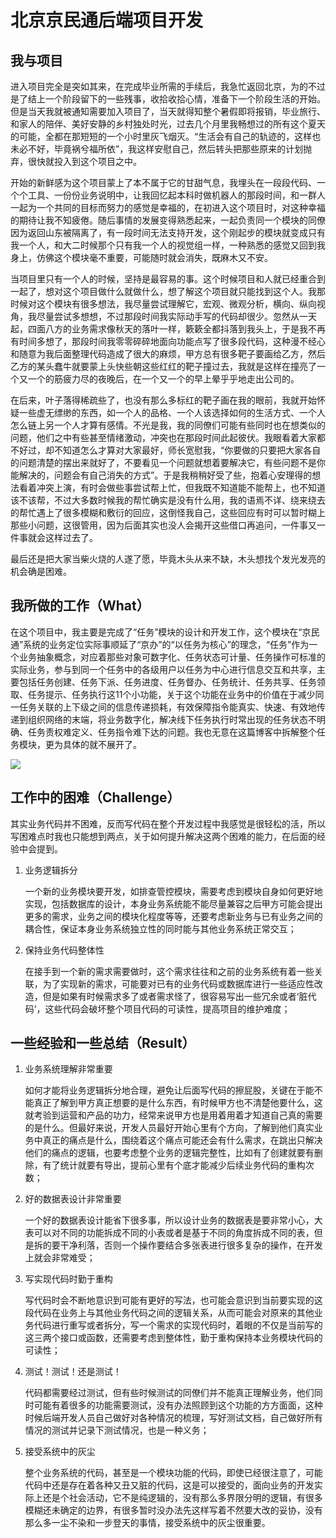 # 北京京民通后端项目开发

## 我与项目

​	进入项目完全是突如其来，在完成毕业所需的手续后，我急忙返回北京，为的不过是了结上一个阶段留下的一些残事，收拾收拾心情，准备下一个阶段生活的开始。但是当天我就被通知需要加入项目了，当天就得知整个暑假即将报销，毕业旅行、和家人的陪伴、美好安静的乡村独处时光，过去几个月里我畅想过的所有这个夏天的可能，全都在那短短的一个小时里灰飞烟灭。“生活会有自己的轨迹的，这样也未必不好，毕竟祸兮福所依”，我这样安慰自己，然后转头把那些原来的计划抛弃，很快就投入到这个项目之中。

​	开始的新鲜感为这个项目蒙上了本不属于它的甘甜气息，我埋头在一段段代码、一个个工具、一份份业务说明中，让我回忆起本科时做机器人的那段时间，和一群人一起为一个共同的目标而努力的感觉是幸福的，在初进入这个项目时，对这种幸福的期待让我不知疲倦。随后事情的发展变得熟悉起来，一起负责同一个模块的同僚因为返回山东被隔离了，有一段时间无法支持开发，这个刚起步的模块就变成只有我一个人，和大二时候那个只有我一个人的视觉组一样，一种熟悉的感觉又回到我身上，仿佛这个模块毫不重要，可能随时就会消失，既麻木又不安。

​	当项目里只有一个人的时候，坚持是最容易的事。这个时候项目和人就已经重合到一起了，想对这个项目做什么就做什么，想了解这个项目就只能找到这个人。我那时候对这个模块有很多想法，我尽量尝试理解它，宏观、微观分析，横向、纵向视角，我尽量尝试多想想，不过那段时间我实际动手写的代码却很少。忽然从一天起，四面八方的业务需求像秋天的落叶一样，簌簌全都抖落到我头上，于是我不再有时间多想了，那段时间我零零碎碎地面向功能点写了很多段代码，这种漫不经心和随意为我后面整理代码造成了很大的麻烦，甲方总有很多靶子要画给乙方，然后乙方的某头蠢牛就要蒙上头快些朝这些红红的靶子撞过去，我就是这样在撞亮了一个又一个的筋疲力尽的夜晚后，在一个又一个的早上晕乎乎地走出公司的。

​	在后来，叶子落得稀疏些了，也没有那么多标红的靶子画在我的眼前，我就开始怀疑一些虚无缥缈的东西，如一个人的品格、一个人该选择如何的生活方式、一个人怎么链上另一个人才算有感情。不光是我，我的同僚们可能有些同时也在想类似的问题，他们之中有些甚至情绪激动，冲突也在那段时间此起彼伏。我眼看着大家都不好过，却不知道怎么才算对大家最好，师长宽慰我，“你要做的只要把大家各自的问题清楚的摆出来就好了，不要看见一个问题就想着要解决它，有些问题不是你能解决的，问题会有自己消失的方式”。于是我稍稍好受了些，抱着心安理得的想法看着冲突上演，有时会做些事尝试帮上忙，但我既不知道能不能帮上，也不知道该不该帮，不过大多数时候我的帮忙确实是没有什么用，我的语焉不详、绕来绕去的帮忙遇上了很多模糊和敷衍的回应，这倒怪我自己，这些回应有时可以暂时糊上那些小问题，这很管用，因为后面其实也没人会揭开这些借口再追问，一件事又一件事就会这样过去了。

​	最后还是把大家当柴火烧的人遂了愿，毕竟木头从来不缺，木头想找个发光发亮的机会确是困难。

## 我所做的工作（What）

​	在这个项目中，我主要是完成了“任务”模块的设计和开发工作，这个模块在“京民通”系统的业务定位实际事顺延了“京办”的“以任务为核心”的理念，“任务”作为一个业务抽象概念，对应着那些对象可数字化、任务状态可计量、任务操作可标准的实际业务，参与到同一个任务中的各级用户以任务为中心进行信息交互和共享，主要包括任务创建、任务下派、任务进度、任务督办、任务统计、任务共享、任务领取、任务提示、任务执行这11个小功能，关于这个功能在业务中的价值在于减少同一任务关联的上下级之间的信息传递损耗，有效保障指令能真实、快速、有效地传递到组织网络的末端，将业务数字化，解决线下任务执行时常出现的任务状态不明确、任务责权难定义、任务指令难下达的问题。我也无意在这篇博客中拆解整个任务模块，更为具体的就不展开了。

![](https://cdn.jsdelivr.net/gh/luojunhui1/BlogPicture//Windows/202211092221280.png)

## 工作中的困难（Challenge）

其实业务代码并不困难，反而写代码在整个开发过程中我感觉是很轻松的活，所以写困难点时我也只能想到两点，关于如何提升解决这两个困难的能力，在后面的经验中会提到。

1. 业务逻辑拆分

   一个新的业务模块要开发，如排查管控模块，需要考虑到模块自身如何更好地实现，包括数据库的设计，本身业务系统能不能尽量兼容之后甲方可能会提出更多的需求，业务之间的模块化程度等等，还要考虑新业务与已有业务之间的耦合性，保证本身业务系统独立性的同时能与其他业务系统正常交互；

2. 保持业务代码整体性

   在接手到一个新的需求需要做时，这个需求往往和之前的业务系统有着一些关联，为了实现新的需求，可能要对已有的业务代码或数据库进行一些适应性改造，但是如果有时候需求多了或者需求怪了，很容易写出一些冗余或者‘脏代码’，这些代码会破坏整个项目代码的可读性，提高项目的维护难度；

## 一些经验和一些总结（Result）

1. 业务系统理解非常重要

   如何才能将业务逻辑拆分地合理，避免让后面写代码的擦屁股，关键在于能不能真正了解到甲方真正想要的是什么东西，有时候甲方也不清楚他要什么，这就考验到运营和产品的功力，经常来说甲方也是用着用着才知道自己真的需要的是什么。但最好来说，开发人员最好开始心里有个方向，了解到他们真实业务中真正的痛点是什么，围绕着这个痛点可能还会有什么需求，在跳出只解决他们的痛点的逻辑，也要考虑整个业务的逻辑完整性，比如有了创建就要有删除，有了统计就要有导出，提前心里有个底才能减少后续业务代码的重构次数；

2. 好的数据表设计非常重要

   一个好的数据表设计能省下很多事，所以设计业务的数据表是要非常小心，大表可以对不同的功能拆成不同的小表或者是基于不同的角度拆成不同的表，但是拆的要干净利落，否则一个操作要结合多张表进行很多复杂的操作，在开发上就会非常难受；

3. 写实现代码时勤于重构

   写代码时会不断地意识到可能有更好的写法，也可能会意识到当前要实现的这段代码在业务上与其他业务代码之间的逻辑关系，从而可能会对原来的其他业务代码进行重写或者拆分，写一个需求的实现代码时，着眼的不仅是当前写的这三两个接口或函数，还需要考虑到整体性，勤于重构保持本业务模块代码的可读性；

4. 测试！测试！还是测试！

   代码都需要经过测试，但有些时候测试的同僚们并不能真正理解业务，他们同时可能有着很多的功能需要测试，没有办法照顾到这个功能的方方面面，这种时候后端开发人员自己做好对各种情况的梳理，写好测试文档，自己做好所有情况的测试并记录下测试情况，也是一种义务；

5. 接受系统中的灰尘

   整个业务系统的代码，甚至是一个模块功能的代码，即使已经很注意了，可能代码中还是存在着各种又丑又脏的代码，这是可以接受的，面向业务的开发实际上还是个社会活动，它不是纯逻辑的，没有那么多界限分明的逻辑，有很多模糊还未确定的边界，有很多暂时没办法先这样写着不然要大改的妥协，没有那么多一尘不染和一步登天的事情，接受系统中的灰尘很重要。